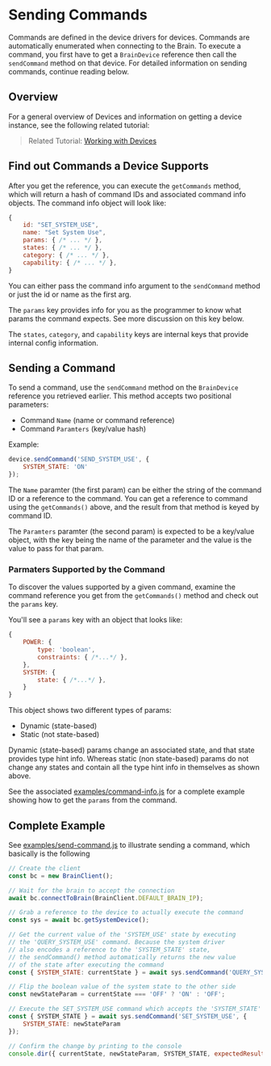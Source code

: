 # Sending Commands

Commands are defined in the device drivers for devices. Commands are automatically enumerated when connecting to the Brain. To execute a command, you first have to get a `BrainDevice` reference then call the `sendCommand` method on that device. For detailed information on sending commands, continue reading below.

## Overview

For a general overview of Devices and information on getting a device instance, see the following related tutorial:

> Related Tutorial: [Working with Devices](./tutorial-201-Devices.html)

## Find out Commands a Device Supports

After you get the reference, you can execute the `getCommands` method, which will return a hash of command IDs and associated command info objects. The command info object will look like:

```javascript
{
	id: "SET_SYSTEM_USE",
	name: "Set System Use",
	params: { /* ... */ },
	states: { /* ... */ },
	category: { /* ... */ },
	capability: { /* ... */ },
}
```

You can either pass the command info argument to the `sendCommand` method or just the id or name as the first arg.

The `params` key provides info for you as the programmer to know what params the command expects. See more discussion on this key below. 

The `states`, `category`, and `capability` keys are internal keys that provide internal config information.

## Sending a Command

To send a command, use the `sendCommand` method on the `BrainDevice` reference you retrieved earlier. This method accepts two positional parameters:

* Command `Name` (name or command reference)
* Command `Paramters` (key/value hash)

Example:
```javascript
device.sendCommand('SEND_SYSTEM_USE', {
	SYSTEM_STATE: 'ON'
});
```

The `Name` paramter (the first param) can be either the string of the command ID or a reference to the command. You can get a reference to command using the `getCommands()` above, and the result from that method is keyed by command ID.

The `Paramters` paramter (the second param) is expected to be a key/value object, with the key being the name of the parameter and the value is the value to pass for that param.

### Parmaters Supported by the Command

To discover the values supported by a given command, examine the command reference you get from the `getCommands()` method and check out the `params` key.

You'll see a `params` key with an object that looks like:

```javascript
{
	POWER: {
		type: 'boolean',
		constraints: { /*...*/ },
	},
	SYSTEM: {
		state: { /*...*/ },
	}
}
```

This object shows two different types of params:
* Dynamic (state-based)
* Static (not state-based)

Dynamic (state-based) params change an associated state, and that state provides type hint info. Whereas static (non state-based) params do not change any states and contain all the type hint info in themselves as shown above.

See the associated [examples/command-info.js](https://github.com/kramer-control/brain-client/blob/master/examples/command-info.js) for a complete example showing how to get the `params` from the command.

## Complete Example

See [examples/send-command.js](https://github.com/kramer-control/brain-client/blob/master/examples/send-command.js) to illustrate sending a command, which basically is the following

```javascript
// Create the client
const bc = new BrainClient();

// Wait for the brain to accept the connection
await bc.connectToBrain(BrainClient.DEFAULT_BRAIN_IP);

// Grab a reference to the device to actually execute the command
const sys = await bc.getSystemDevice();

// Get the current value of the 'SYSTEM_USE' state by executing
// the 'QUERY_SYSTEM_USE' command. Because the system driver 
// also encodes a reference to the 'SYSTEM_STATE' state,
// the sendCommand() method automatically returns the new value
// of the state after executing the command 
const { SYSTEM_STATE: currentState } = await sys.sendCommand('QUERY_SYSTEM_USE');

// Flip the boolean value of the system state to the other side
const newStateParam = currentState === 'OFF' ? 'ON' : 'OFF';

// Execute the SET_SYSTEM_USE command which accepts the 'SYSTEM_STATE' as a parameter
const { SYSTEM_STATE } = await sys.sendCommand('SET_SYSTEM_USE', {
	SYSTEM_STATE: newStateParam
});

// Confirm the change by printing to the console
console.dir({ currentState, newStateParam, SYSTEM_STATE, expectedResult: newStateParam === SYSTEM_STATE });
```